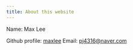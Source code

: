 ```yaml
---
title: About this website
---
```


Name: Max Lee

Github profile: [maxlee](https://github.com/pj4316)
Email: pj4316@naver.com

